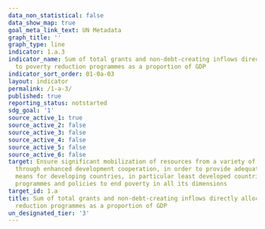 ```yaml
---
data_non_statistical: false
data_show_map: true
goal_meta_link_text: UN Metadata
graph_title: ''
graph_type: line
indicator: 1.a.3
indicator_name: Sum of total grants and non-debt-creating inflows directly allocated
  to poverty reduction programmes as a proportion of GDP
indicator_sort_order: 01-0a-03
layout: indicator
permalink: /1-a-3/
published: true
reporting_status: notstarted
sdg_goal: '1'
source_active_1: true
source_active_2: false
source_active_3: false
source_active_4: false
source_active_5: false
source_active_6: false
target: Ensure significant mobilization of resources from a variety of sources, including
  through enhanced development cooperation, in order to provide adequate and predictable
  means for developing countries, in particular least developed countries, to implement
  programmes and policies to end poverty in all its dimensions
target_id: 1.a
title: Sum of total grants and non-debt-creating inflows directly allocated to poverty
  reduction programmes as a proportion of GDP
un_designated_tier: '3'
---
```

